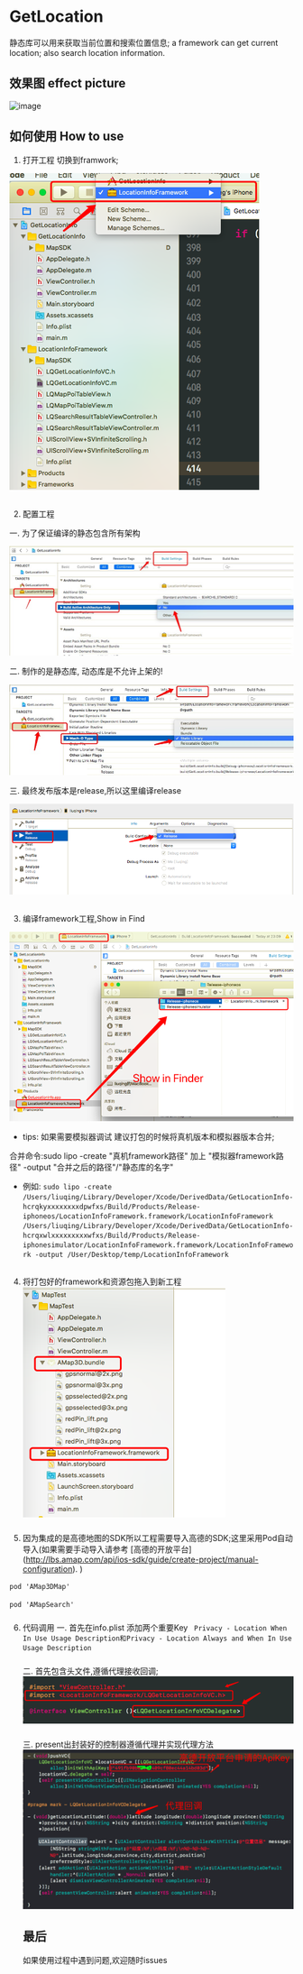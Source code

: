 # GetLocation
静态库可以用来获取当前位置和搜索位置信息;
a framework can get current location; also search location information.


## 效果图 effect picture
![image](https://github.com/liuqing520it/GetLocation/raw/master/images/getposition.gif)

## 如何使用 How to use

1. 打开工程 切换到framwork;

![image](https://github.com/liuqing520it/GetLocation/raw/master/images/WX20171216-224718.png)
##
2. 配置工程

一. 为了保证编译的静态包含所有架构

![image](https://github.com/liuqing520it/GetLocation/raw/master/images/5946F42A.png)

二. 制作的是静态库, 动态库是不允许上架的!

![image](https://github.com/liuqing520it/GetLocation/raw/master/images/BC98F35A.png)

三. 最终发布版本是release,所以这里编译release

![image](https://github.com/liuqing520it/GetLocation/raw/master/images/WX20171216-230645.png)
##
3. 编译framework工程,Show in Find

![image](https://github.com/liuqing520it/GetLocation/raw/master/images/WX20171216-231038.png)

* tips: 如果需要模拟器调试 建议打包的时候将真机版本和模拟器版本合并;

合并命令:sudo lipo -create "真机framework路径" 加上 "模拟器framework路径"  -output "合并之后的路径"/"静态库的名字"
* 例如: ```sudo lipo -create /Users/liuqing/Library/Developer/Xcode/DerivedData/GetLocationInfo-hcrqkyxxxxxxxxdpwfxs/Build/Products/Release-iphoneos/LocationInfoFramework.framework/LocationInfoFramework /Users/liuqing/Library/Developer/Xcode/DerivedData/GetLocationInfo-hcrqxwlxxxxxxxxxwfxs/Build/Products/Release-iphonesimulator/LocationInfoFramework.framework/LocationInfoFramework -output /User/Desktop/temp/LocationInfoFramework ```

##
4. 将打包好的framework和资源包拖入到新工程
![image](https://github.com/liuqing520it/GetLocation/raw/master/images/WX20171217-221359.png)
###
5. 因为集成的是高德地图的SDK所以工程需要导入高德的SDK;这里采用Pod自动导入(如果需要手动导入请参考 [高德的开放平台] (http://lbs.amap.com/api/ios-sdk/guide/create-project/manual-configuration). )
```
pod 'AMap3DMap'

pod 'AMapSearch'
```
###
6. 代码调用
    一. 首先在info.plist 添加两个重要Key ``` Privacy - Location When In Use Usage Description和Privacy - Location Always and When In Use Usage Description```
    ###
    二. 首先包含头文件,遵循代理接收回调;
   ![image](https://github.com/liuqing520it/GetLocation/raw/master/images/WX20171217-222933.png)
   ###
   三. present出封装好的控制器遵循代理并实现代理方法
    ![image](https://github.com/liuqing520it/GetLocation/raw/master/images/WX20171217-223402.png)
    ###
    
    
    ## 最后 
    如果使用过程中遇到问题,欢迎随时issues


